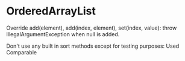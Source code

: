 # OrderedArrayList
Override add(element), add(index, element), set(index, value): throw IllegalArgumentException when null is added.

Don't use any built in sort methods except for testing purposes: Used Comparable
